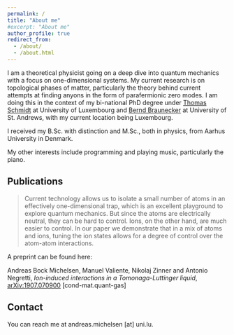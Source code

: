 ```yaml
---
permalink: /
title: "About me"
#excerpt: "About me"
author_profile: true
redirect_from:
  - /about/
  - /about.html
---
```


I am a theoretical physicist going on a deep dive into quantum mechanics with a focus on one-dimensional systems. My current research is on topological phases of matter, particularly the theory behind current attempts at finding anyons in the form of parafermionic zero modes. I am doing this in the context of my bi-national PhD degree under [Thomas Schmidt][1] at University of Luxembourg and [Bernd Braunecker][2] at University of St. Andrews, with my current location being Luxembourg.

I received my B.Sc. with distinction and M.Sc., both in physics, from Aarhus University in Denmark.

My other interests include programming and playing music, particularly the piano.

## Publications
>Current technology allows us to isolate a small number of atoms in an effectively one-dimensional trap, which is an excellent playground to explore quantum mechanics. But since the atoms are electrically neutral, they can be hard to control. Ions, on the other hand, are much easier to control. In our paper we demonstrate that in a mix of atoms and ions, tuning the ion states allows for a degree of control over the atom-atom interactions. 

A preprint can be found here:

Andreas Bock Michelsen, Manuel Valiente, Nikolaj Zinner and Antonio Negretti, _Ion-induced interactions in a Tomonaga-Luttinger liquid_, [arXiv:1907.070900](https://arxiv.org/abs/1907.07090) [cond-mat.quant-gas]

## Contact
You can reach me at andreas.michelsen [at] uni.lu.

[1]:https://www.tlschmidt.com/index.php
[2]:https://www.st-andrews.ac.uk/~bhb/
